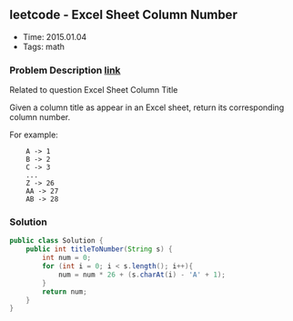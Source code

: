## leetcode - Excel Sheet Column Number
- Time: 2015.01.04
- Tags: math

### Problem Description [link][1]
Related to question Excel Sheet Column Title

Given a column title as appear in an Excel sheet, return its corresponding column number.

For example:
```
    A -> 1
    B -> 2
    C -> 3
    ...
    Z -> 26
    AA -> 27
    AB -> 28 
```

### Solution
```java
public class Solution {
    public int titleToNumber(String s) {
        int num = 0;
        for (int i = 0; i < s.length(); i++){
            num = num * 26 + (s.charAt(i) - 'A' + 1);
        }
        return num;
    }
}
```

[1]: https://oj.leetcode.com/problems/excel-sheet-column-number/ "excel-sheet-column-number"

